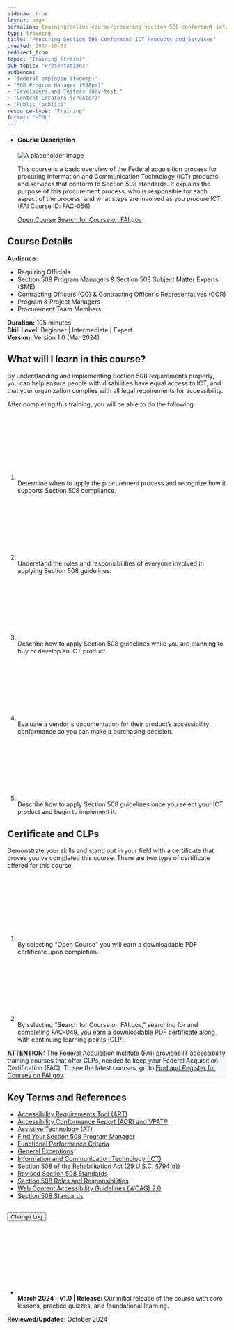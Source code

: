 ```yaml
---
sidenav: true
layout: page
permalink: training/online-course/procuring-section-508-conformant-ict/
type: training
title: "Procuring Section 508 Conformant ICT Products and Services"
created: 2024-10-03
redirect_from:
topic: "Training (train)"
sub-topic: "Presentations"
audience:
- "federal employee (fedemp)"
- "508 Program Manager (508pm)"
- "Developers and Testers (dev-test)"
- "Content Creators (creator)"
- "Public (public)"
resource-type: "Training"
format: "HTML"
---
```

<ul class="usa-card-group">
  <li class="usa-card usa-card--flag flex-1 usa-card--media-right">
    <div class="usa-card__container">
      <div class="usa-card__header">
        <h4 class="usa-card__heading">Course Description</h4>
      </div>
      <div class="usa-card__media usa-card__media--inset">
        <div class="usa-card__img">
          <img src="https://assets.section508.gov/files/thumbnails/online-course-thumbnail-procuring-ict-prod-srvs.jpg" alt="A placeholder image" class="radius-lg" />
        </div>
      </div>
      <div class="usa-card__body">
        <p>This course is a basic overview of the Federal acquisition process for procuring Information and Communication Technology (ICT) products and services that conform to Section 508 standards. It explains the purpose of this procurement process, who is responsible for each aspect of the process, and what steps are involved as you procure ICT. (FAI Course ID: FAC-056)</p>
      </div>
      <div class="usa-card__footer">
        <a href="https://training.section508.gov/508-training/courses/procuring-conformant-ict/index.html" target="_blank" class="usa-button">Open Course</a>&nbsp;<a href="https://www.fai.gov/training/find-and-register-for-courses" target="_blank" class="usa-button usa-button--accent-warm">Search for Course on FAI.gov</a>
      </div>
    </div>
  </li>
</ul>

## Course Details
**Audience:** 
* Requiring Officials
* Section 508 Program Managers & Section 508 Subject Matter Experts (SME)
* Contracting Officers (CO) & Contracting Officer's Representatives (COR)
* Program & Project Managers 
* Procurement Team Members

**Duration:** 105 minutes  
**Skill Level:** Beginner | Intermediate | Expert  
**Version:** Version 1.0 (Mar 2024)  

## What will I learn in this course?
By understanding and implementing Section 508 requirements properly, you can help ensure people with disabilities have equal access to ICT, and that your organization complies with all legal requirements for accessibility.

After completing this training, you will be able to do the following:
<ol class="usa-icon-list tablet:grid-col">
    <li class="usa-icon-list__item">
        <div class="usa-icon-list__icon text-green"><svg class="usa-icon" aria-hidden="true" role="img"><use xlink:href="{{ site.baseurl }}/assets/images/sprite.svg#check_circle"></use></svg></div>
        <div class="usa-icon-list__content">Determine when to apply the procurement process and recognize how it supports Section 508 compliance.</div>
    </li>
    <li class="usa-icon-list__item">
        <div class="usa-icon-list__icon text-green"><svg class="usa-icon" aria-hidden="true" role="img"><use xlink:href="{{ site.baseurl }}/assets/images/sprite.svg#check_circle"></use></svg></div>
        <div class="usa-icon-list__content">Understand the roles and responsibilities of everyone involved in applying Section 508 guidelines.</div>
    </li>
    <li class="usa-icon-list__item">
        <div class="usa-icon-list__icon text-green"><svg class="usa-icon" aria-hidden="true" role="img"><use xlink:href="{{ site.baseurl }}/assets/images/sprite.svg#check_circle"></use></svg></div>
        <div class="usa-icon-list__content">Describe how to apply Section 508 guidelines while you are planning to buy or develop an ICT product.</div>
    </li>
    <li class="usa-icon-list__item">
        <div class="usa-icon-list__icon text-green"><svg class="usa-icon" aria-hidden="true" role="img"><use xlink:href="{{ site.baseurl }}/assets/images/sprite.svg#check_circle"></use></svg></div>
        <div class="usa-icon-list__content">Evaluate a vendor's documentation for their product’s accessibility conformance so you can make a purchasing decision.</div>
    </li>
    <li class="usa-icon-list__item">
        <div class="usa-icon-list__icon text-green"><svg class="usa-icon" aria-hidden="true" role="img"><use xlink:href="{{ site.baseurl }}/assets/images/sprite.svg#check_circle"></use></svg></div>
        <div class="usa-icon-list__content">Describe how to apply Section 508 guidelines once you select your ICT product and begin to implement it.</div>
    </li>
</ol>

## Certificate and CLPs
Demonstrate your skills and stand out in your field with a certificate that proves you’ve completed this course. There are two type of certificate offered for this course.
<ol class="usa-icon-list tablet:grid-col">
    <li class="usa-icon-list__item">
        <div class="usa-icon-list__icon text-green"><svg class="usa-icon" aria-hidden="true" role="img"><use xlink:href="{{ site.baseurl }}/assets/images/sprite.svg#check_circle"></use></svg></div>
        <div class="usa-icon-list__content">By selecting "Open Course" you will earn a downloadable PDF certificate upon completion.</div>
    </li>
    <li class="usa-icon-list__item">
        <div class="usa-icon-list__icon text-green"><svg class="usa-icon" aria-hidden="true" role="img"><use xlink:href="{{ site.baseurl }}/assets/images/sprite.svg#check_circle"></use></svg></div>
        <div class="usa-icon-list__content">By selecting "Search for Course on FAI.gov," searching for and completing FAC-049, you earn a downloadable PDF certificate along with continuing learning points (CLP).</div>
    </li>
</ol>

<div class="border-base radius-lg border-1px padding-1 margin-top-3" style="width: 100%; background-color: #f5f9fc;">
    <strong>ATTENTION:</strong> The Federal Acquisition Institute (FAI) provides IT accessibility training courses that offer CLPs, needed to keep your Federal Acquisition Certification (FAC). To see the latest courses, go to <a href="https://www.fai.gov/training/find-and-register-for-courses" target="_blank">Find and Register for Courses on FAI.gov</a>.
</div>

## Key Terms and References 
* [Accessibility Requirements Tool (ART)]({{site.baseurl}}/art/)
* [Accessibility Conformance Report (ACR) and VPAT&reg;]({{site.baseurl}}/sell/acr/)
* [Assistive Technology (AT)]({{site.baseurl}}/content/glossary/#assistive-technology)
* [Find Your Section 508 Program Manager]({{site.baseurl}}/tools/program-manager-listing/)
* <a href="https://www.access-board.gov/ict/#302-functional-performance-criteria" target="_blank" class="usa-link--external">Functional Performance Criteria</a>
* [General Exceptions]({{site.baseurl}}/buy/determine-508-standards-exceptions/)
* [Information and Communication Technology (ICT)]({{site.baseurl}}/content/glossary/#ict)
* [Section 508 of the Rehabilitation Act (29 U.S.C. §794(d))]({{site.baseurl}}/manage/laws-and-policies/section-508-law/)
* <a href="https://www.access-board.gov/ict" target="_blank" class="usa-link--external">Revised Section 508 Standards</a>
* [Section 508 Roles and Responsibilities]({{site.baseurl}}/manage/roles/)
* <a href="https://www.w3.org/WAI/standards-guidelines/wcag/" target="_blank" class="usa-link--external">Web Content Accessibility Guidelines (WCAG) 2.0</a>
* <a href="https://www.access-board.gov/ict/" target="_blank" class="usa-link--external">Section 508 Standards</a>

<div class="usa-accordion usa-accordion--bordered">
  <h2 class="usa-accordion__heading"><button type="button" class="usa-accordion__button" aria-expanded="false" aria-controls="change-log">Change Log</button>
  </h2>
  <div id="change-log" class="usa-accordion__content usa-prose">
    <ul>
      <li class="usa-icon-list__item">
        <div class="usa-icon-list__icon text-orange"><svg class="usa-icon" aria-hidden="true" role="img"><use xlink:href="{{ site.baseurl }}/assets/images/sprite.svg#event"></use></svg></div>
        <div class="usa-icon-list__content"><strong>March 2024 - v1.0 | Release:</strong> Our initial release of the course with core lessons, practice quizzes, and foundational learning.</div>
      </li>
    </ul>
  </div>
</div>

**Reviewed/Updated**: October 2024
